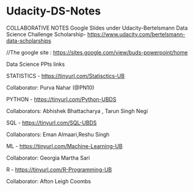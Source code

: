 # Udacity-DS-Notes

COLLABORATIVE NOTES Google Slides under  Udacity-Bertelsmann Data Science Challenge Scholarship-
https://www.udacity.com/bertelsmann-data-scholarships

//The google site : https://sites.google.com/view/buds-powerpoint/home





Data Science PPts links


STATISTICS - https://tinyurl.com/Statisctics-UB

Collaborator: Purva Nahar (@PN10)

PYTHON - https://tinyurl.com/Python-UBDS

Collaborators: Abhishek Bhattacharya , Tarun Singh Negi

SQL - https://tinyurl.com/SQL-UBDS

Collaborators: Eman Almaari,Reshu Singh

ML - https://tinyurl.com/Machine-Learning-UB

Collaborator: Georgia Martha Sari

R - https://tinyurl.com/R-Programming-UB

Collaborator: Afton Leigh Coombs
